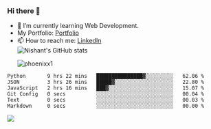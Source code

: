 ### Hi there 👋

<!--
**phoenixx1/phoenixx1** is a ✨ _special_ ✨ repository because its `README.md` (this file) appears on your GitHub profile.

Here are some ideas to get you started:

- 🔭 I’m currently working on ...
- 🌱 I’m currently learning ...
- 👯 I’m looking to collaborate on ...
- 🤔 I’m looking for help with ...
- 💬 Ask me about ...
- 📫 How to reach me: ...
- 😄 Pronouns: ...
- ⚡ Fun fact: ...
-->
- 🌱 I’m currently learning Web Development.
- My Portfolio: [Portfolio](https://phoenixx1.github.io/)
- 📫 How to reach me: [LinkedIn](https://www.linkedin.com/in/nishant-saxena-2609/)  
![Nishant's GitHub stats](https://github-readme-stats.vercel.app/api?username=phoenixx1&count_private=true)<p><img align="center" src="https://github-readme-streak-stats.herokuapp.com/?user=phoenixx1&" alt="phoenixx1" /></p>  
<!--START_SECTION:waka-->

```text
Python       9 hrs 22 mins   ███████████████▓░░░░░░░░░   62.06 %
JSON         3 hrs 26 mins   █████▓░░░░░░░░░░░░░░░░░░░   22.80 %
JavaScript   2 hrs 16 mins   ███▓░░░░░░░░░░░░░░░░░░░░░   15.07 %
Git Config   0 secs          ░░░░░░░░░░░░░░░░░░░░░░░░░   00.04 %
Text         0 secs          ░░░░░░░░░░░░░░░░░░░░░░░░░   00.03 %
Markdown     0 secs          ░░░░░░░░░░░░░░░░░░░░░░░░░   00.00 %
```

<!--END_SECTION:waka-->

![](https://komarev.com/ghpvc/?username=phoenixx1&style=plastic)

<!-- ![Visitor Count](https://profile-counter.glitch.me/phoenixx1/count.svg) -->
